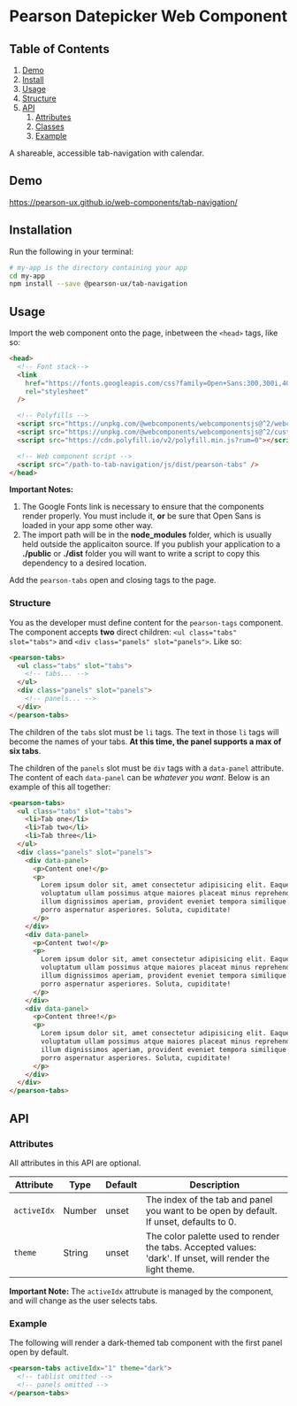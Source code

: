 # Pearson Datepicker Web Component

## Table of Contents

1. [Demo](#demo)
2. [Install](#install)
3. [Usage](#usage)
4. [Structure](#usage-structure)
5. [API](#api)
   1. [Attributes](#api-attributes)
   1. [Classes](#api-classes)
   1. [Example](#api-example)

A shareable, accessible tab-navigation with calendar.

<a name="demo"></a>

## Demo

https://pearson-ux.github.io/web-components/tab-navigation/

<a name="install"></a>

## Installation

Run the following in your terminal:

```bash
# my-app is the directory containing your app
cd my-app
npm install --save @pearson-ux/tab-navigation
```

<a name="usage"></a>

## Usage

Import the web component onto the page, inbetween the `<head>` tags, like so:

```html
<head>
  <!-- Font stack-->
  <link
    href="https://fonts.googleapis.com/css?family=Open+Sans:300,300i,400,400i,600,600i"
    rel="stylesheet"
  />

  <!-- Polyfills -->
  <script src="https://unpkg.com/@webcomponents/webcomponentsjs@^2/webcomponents-loader.js"></script>
  <script src="https://unpkg.com/@webcomponents/webcomponentsjs@^2/custom-elements-es5-adapter.js"></script>
  <script src="https://cdn.polyfill.io/v2/polyfill.min.js?rum=0"></script>

  <!-- Web component script -->
  <script src="/path-to-tab-navigation/js/dist/pearson-tabs" />
</head>
```

**Important Notes:**

1. The Google Fonts link is necessary to ensure that the components render properly. You must include it, **or** be sure that Open Sans is loaded in your app some other way.
2. The import path will be in the **node_modules** folder, which is usually held outside the applicaiton source. If you publish your application to a **./public** or **./dist** folder you will want to write a script to copy this dependency to a desired location.

Add the `pearson-tabs` open and closing tags to the page.

<a name="#usage-structure"></a>

### Structure

You as the developer must define content for the `pearson-tags` component. The component accepts **two** direct children: `<ul class="tabs" slot="tabs">` and `<div class="panels" slot="panels">`. Like so:

```html
<pearson-tabs>
  <ul class="tabs" slot="tabs">
    <!-- tabs... -->
  </ul>
  <div class="panels" slot="panels">
    <!-- panels... -->
  </div>
</pearson-tabs>
```

The children of the `tabs` slot must be `li` tags. The text in those `li` tags will become the names of your tabs. **At this time, the panel supports a max of six tabs**.

The children of the `panels` slot must be `div` tags with a `data-panel` attribute. The content of each `data-panel` can be _whatever you want_. Below is an example of this all together:

```html
<pearson-tabs>
  <ul class="tabs" slot="tabs">
    <li>Tab one</li>
    <li>Tab two</li>
    <li>Tab three</li>
  </ul>
  <div class="panels" slot="panels">
    <div data-panel>
      <p>Content one!</p>
      <p>
        Lorem ipsum dolor sit, amet consectetur adipisicing elit. Eaque
        voluptatum ullam possimus atque maiores placeat minus reprehenderit
        illum dignissimos aperiam, provident eveniet tempora similique harum
        porro aspernatur asperiores. Soluta, cupiditate!
      </p>
    </div>
    <div data-panel>
      <p>Content two!</p>
      <p>
        Lorem ipsum dolor sit, amet consectetur adipisicing elit. Eaque
        voluptatum ullam possimus atque maiores placeat minus reprehenderit
        illum dignissimos aperiam, provident eveniet tempora similique harum
        porro aspernatur asperiores. Soluta, cupiditate!
      </p>
    </div>
    <div data-panel>
      <p>Content three!</p>
      <p>
        Lorem ipsum dolor sit, amet consectetur adipisicing elit. Eaque
        voluptatum ullam possimus atque maiores placeat minus reprehenderit
        illum dignissimos aperiam, provident eveniet tempora similique harum
        porro aspernatur asperiores. Soluta, cupiditate!
      </p>
    </div>
  </div>
</pearson-tabs>
```

<a name="api"></a>

## API

<a name="api-attributes"></a>

### Attributes

All attributes in this API are optional.

| Attribute   | Type   | Default | Description                                                                                                |
| ----------- | ------ | ------- | ---------------------------------------------------------------------------------------------------------- |
| `activeIdx` | Number | unset   | The index of the tab and panel you want to be open by default. If unset, defaults to 0.                    |
| `theme`      | String | unset   | The color palette used to render the tabs. Accepted values: 'dark'. If unset, will render the light theme. |

**Important Note:** The `activeIdx` attrubute is managed by the component, and will change as the user selects tabs.

<a name="api-example"></a>

### Example

The following will render a dark-themed tab component with the first panel open by default.

```html
<pearson-tabs activeIdx="1" theme="dark">
  <!-- tablist omitted -->
  <!-- panels omitted -->
</pearson-tabs>
```
